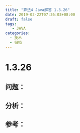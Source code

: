 ```yaml
---
title: "算法4 Java解答 1.3.26"
date: 2019-02-22T07:36:03+08:00
draft: false
tags:
   - JAVA
categories:
  - 技术
  - 归档
---
```



# 1.3.26

## 问题：


## 分析：


## 参考：


